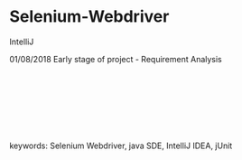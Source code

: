 # Selenium-Webdriver
IntelliJ 


01/08/2018 Early stage of project - Requirement Analysis
<br>
<br>
<br>
<br>
<br>
<br>
<br>
<br>
<br>
keywords: Selenium Webdriver, java SDE, IntelliJ IDEA, jUnit
